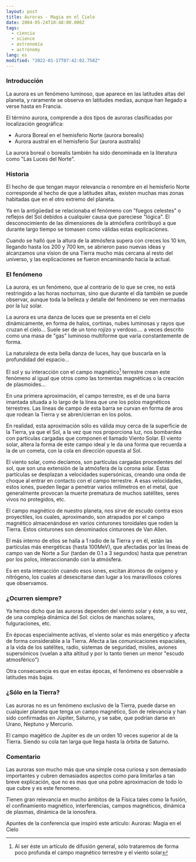 ```yaml
---
layout: post
title: Auroras - Magia en el Cielo
date: 2004-05-24T10:48:00.000Z
tags:
  - ciencia
  - science
  - astronomía
  - astronomy
lang: es
modified: "2022-01-17T07:42:02.758Z"
---
```


### Introducción

La aurora es un fenómeno luminoso, que aparece en las latitudes altas del planeta, y raramente se observa en latitudes medias, aunque han llegado a verse hasta en Francia.

El término aurora, comprende a dos tipos de auroras clasificadas por localización geográfica:

- Aurora Boreal en el hemisferio Norte (aurora borealis)
- Aurora austral en el hemisferio Sur (aurora australis)

La aurora boreal o borealis también ha sido denominada en la literatura como "Las Luces del Norte".

### Historia

El hecho de que tengan mayor relevancia o renombre en el hemisferio Norte corresponde al hecho de que a latitudes altas, existen muchas mas zonas habitadas que en el otro extremo del planeta.

Ya en la antigüedad se relacionaba el fenómeno con "fuegos celestes" o reflejos del Sol debidos a cualquier causa que pareciese "lógica". El desconocimiento de las dimensiones de la atmósfera contribuyó a que durante largo tiempo se tomasen como válidas estas explicaciones.

Cuando se halló que la altura de la atmósfera supera con creces los 10 km, llegando hasta los 200 y 700 km, se abrieron paso nuevas ideas y alcanzamos una vision de una Tierra mucho más cercana al resto del universo, y las explicaciones se fueron encaminando hacia la actual.

### El fenómeno

La aurora, es un fenómeno, que al contrario de lo que se cree, no está restringido a las horas nocturnas, sino que durante el día también se puede observar, aunque toda la belleza y detalle del fenómeno se ven mermadas por la luz solar.

La aurora es una danza de luces que se presenta en el cielo dinámicamente, en forma de halos, cortinas, nubes luminosas y rayos que cruzan el cielo... Suele ser de un tono rojizo y verdoso.... a veces descrito como una masa de "gas" luminoso multiforme que varía constantemente de forma.

La naturaleza de esta bella danza de luces, hay que buscarla en la profundidad del espacio...

El sol y su interacción con el campo magnético[^1] terrestre crean este fenómeno al igual que otros como las tormentas magnéticas o la creación de plasmoides...

En una primera aproximación, el campo terrestre, es el de una barra imantada situada a lo largo de la línea que une los polos magnéticos terrestres. Las líneas de campo de esta barra se curvan en forma de aros que rodean la Tierra y se abren/cierran en los polos.

En realidad, esta aproximación sólo es válida muy cerca de la superficie de la Tierra, ya que el Sol, a la vez que nos proporciona luz, nos bombardea con partículas cargadas que componen el llamado Viento Solar. El viento solar, altera la forma de este campo ideal y le da una forma que recuerda a la de un cometa, con la cola en dirección opuesta al Sol.

El viento solar, como decíamos, son partículas cargadas procedentes del sol, que son una extensión de la atmósfera de la corona solar. Estas partículas se desplazan a velocidades supersónicas, creando una onda de choque al entrar en contacto con el campo terrestre. A esas velocidades, estos iones, pueden llegar a penetrar varios milímetros en el metal, que generalmente provocan la muerte prematura de muchos satélites, seres vivos no protegidos, etc.

El campo magnético de nuestro planeta, nos sirve de escudo contra esos proyectiles, los cuales, aproximando, son atrapados por el campo magnético almacenándose en varios cinturones toroidales que roden la Tierra. Estos cinturones son denominados cinturones de Van Allen.

El más interno de ellos se halla a 1 radio de la Tierra y en él, están las partículas más energéticas (hasta 100MeV), que afectadas por las líneas de campo van de Norte a Sur (tardan de 0.1 a 3 segundos) hasta que penetran por los polos, interaccionando con la atmósfera.

Es en esta interacción cuando esos iones, excitan átomos de oxígeno y nitrógeno, los cuales al desescitarse dan lugar a los maravillosos colores que observamos.

### ¿Ocurren siempre?

Ya hemos dicho que las auroras dependen del viento solar y éste, a su vez, de una compleja dinámica del Sol: ciclos de manchas solares, fulguraciones, etc.

En épocas especialmente activas, el viento solar es más energético y afecta de forma considerable a la Tierra. Afecta a las comunicaciones espaciales, a la vida de los satélites, radio, sistemas de seguridad, misiles, aviones supersónicos (vuelan a alta altitud y por lo tanto tienen un menor "escudo atmosférico")

Otra consecuencia es que en estas épocas, el fenómeno es observable a latitudes más bajas.

### ¿Sólo en la Tierra?

Las auroras no es un fenómeno exclusivo de la Tierra, puede darse en cualquier planeta que tenga un campo magnético, Son de relevancia y han sido confirmadas en Júpiter, Saturno, y se sabe, que podrían darse en Urano, Neptuno y Mercurio.

El campo magético de Jupiter es de un orden 10 veces superior al de la Tierra. Siendo su cola tan larga que llega hasta la órbita de Saturno.

### Comentario

Las auroras son mucho más que una simple cosa curiosa y son demasiado importantes y cubren demasiados aspectos como para limitarlas a tan breve explicación, que no es mas que una pobre aproximacion de todo lo que cubre y es este fenomeno.

Tienen gran relevancia en mucho ámbitos de la Física tales como la fusión, el confinamiento magnético, interferencias, campos magnéticos, dinámica de plasmas, dinámica de la ionosfera.

Apuntes de la conferencia que inspiró este artículo: Auroras: Magia en el Cielo

[^1]: Al ser éste un artículo de difusión general, sólo trataremos de forma poco profunda el campo magnético terrestre y el viento solar
